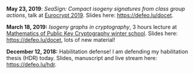 **May 23, 2019**: *SeaSign: Compact isogeny signatures from class
group actions*, talk at [Eurocrypt
2019](https://eurocrypt.iacr.org/2019/). Slides here:
<https://defeo.lu/docet>.

**March 18, 2019:** *Isogeny graphs in cryptography*, 3 hours lecture at
[Mathematics of Public Key Cryptography winter
school](https://mathsofpkc.sciencesconf.org/). Slides here:
<https://defeo.lu/docet>, lots of new material!

**December 12, 2018:** Habilitation defense! I am defending my habilitation thesis (HDR) today. Slides, manuscript and live stream here: <https://defeo.lu/hdr>.
